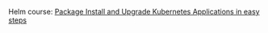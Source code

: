Helm course: [Package Install and Upgrade Kubernetes Applications in easy steps
](https://udemy.com/course/helm-kubernetes-packaging-manager-for-developers-and-devops)
